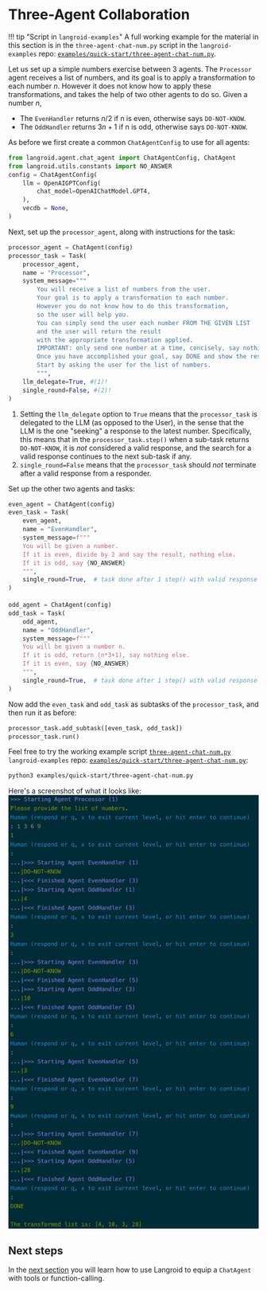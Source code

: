 # Three-Agent Collaboration

!!! tip "Script in `langroid-examples`"
    A full working example for the material in this section is
    in the `three-agent-chat-num.py` script in the `langroid-examples` repo:
    [`examples/quick-start/three-agent-chat-num.py`](https://github.com/langroid/langroid-examples/tree/main/examples/quick-start/three-agent-chat-num.py).


Let us set up a simple numbers exercise between 3 agents.
The `Processor` agent receives a list of numbers, and its goal is to 
apply a transformation to each number $n$. However it does not know how to apply these
transformations, and takes the help of two other agents to do so.
Given a number $n$,

- The `EvenHandler` returns $n/2$ if n is even, otherwise says `DO-NOT-KNOW`.
- The `OddHandler` returns $3n+1$ if n is odd, otherwise says `DO-NOT-KNOW`.

As before we first create a common `ChatAgentConfig` to use for all agents:

```py
from langroid.agent.chat_agent import ChatAgentConfig, ChatAgent
from langroid.utils.constants import NO_ANSWER
config = ChatAgentConfig(
    llm = OpenAIGPTConfig(
        chat_model=OpenAIChatModel.GPT4,
    ),
    vecdb = None,
)
```

Next, set up the `processor_agent`, along with instructions for the task:
```py
processor_agent = ChatAgent(config)
processor_task = Task(
    processor_agent,
    name = "Processor",
    system_message="""
        You will receive a list of numbers from the user.
        Your goal is to apply a transformation to each number.
        However you do not know how to do this transformation,
        so the user will help you. 
        You can simply send the user each number FROM THE GIVEN LIST
        and the user will return the result 
        with the appropriate transformation applied.
        IMPORTANT: only send one number at a time, concisely, say nothing else.
        Once you have accomplished your goal, say DONE and show the result.
        Start by asking the user for the list of numbers.
        """,
    llm_delegate=True, #(1)!
    single_round=False, #(2)!
)
```

1. Setting the `llm_delegate` option to `True` means that the `processor_task` is
    delegated to the LLM (as opposed to the User), 
    in the sense that the LLM is the one "seeking" a response to the latest 
    number. Specifically, this means that in the `processor_task.step()` 
    when a sub-task returns `DO-NOT-KNOW`,
    it is _not_ considered a valid response, and the search for a valid response 
    continues to the next sub-task if any.
2. `single_round=False` means that the `processor_task` should _not_ terminate after 
    a valid response from a responder.

Set up the other two agents and tasks:

```py
even_agent = ChatAgent(config)
even_task = Task(
    even_agent,
    name = "EvenHandler",
    system_message=f"""
    You will be given a number. 
    If it is even, divide by 2 and say the result, nothing else.
    If it is odd, say {NO_ANSWER}
    """,
    single_round=True,  # task done after 1 step() with valid response
)

odd_agent = ChatAgent(config)
odd_task = Task(
    odd_agent,
    name = "OddHandler",
    system_message=f"""
    You will be given a number n. 
    If it is odd, return (n*3+1), say nothing else. 
    If it is even, say {NO_ANSWER}
    """,
    single_round=True,  # task done after 1 step() with valid response
)


```

Now add the `even_task` and `odd_task` as subtasks of the `processor_task`, 
and then run it as before:

```python
processor_task.add_subtask([even_task, odd_task])
processor_task.run()
```


Feel free to try the working example script
[`three-agent-chat-num.py`]()
`langroid-examples` repo:
[`examples/quick-start/three-agent-chat-num.py`](https://github.com/langroid/langroid-examples/tree/main/examples/quick-start/three-agent-chat-num.py):

```bash
python3 examples/quick-start/three-agent-chat-num.py
```

Here's a screenshot of what it looks like:
![three-agent-num.png](three-agent-num.png)

## Next steps


In the [next section](chat-agent-tool.md) you will learn how to use Langroid
to equip a `ChatAgent` with tools or function-calling.

